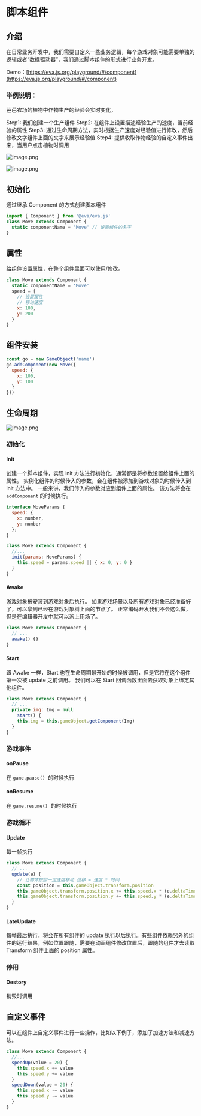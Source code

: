 # 脚本组件

## 介绍

在日常业务开发中，我们需要自定义一些业务逻辑，每个游戏对象可能需要单独的逻辑或者“数据驱动器”，我们通过脚本组件的形式进行业务开发。

Demo：[https://eva.js.org/playground/#/component](https://eva.js.org/playground/#/component)

### 举例说明：

芭芭农场的植物中作物生产的经验会实时变化，

Step1: 我们创建一个生产组件
Step2: 在组件上设置描述经验生产的速度，当前经验的属性
Step3: 通过生命周期方法，实时根据生产速度对经验值进行修改，然后修改文字组件上面的文字来展示经验值
Step4: 提供收取作物经验的自定义事件出来，当用户点击植物时调用

![image.png](https://img.alicdn.com/imgextra/i1/O1CN01wuCCfA1cXsquhQJ06_!!6000000003611-2-tps-452-492.png)

![image.png](https://img.alicdn.com/imgextra/i4/O1CN01HjkghN1ztAQ93DPan_!!6000000006771-2-tps-1164-512.png)

## 初始化

通过继承 Component 的方式创建脚本组件

```js
import { Component } from '@eva/eva.js'
class Move extends Component {
  static componentName = 'Move' // 设置组件的名字
}
```

## 属性

给组件设置属性，在整个组件里面可以使用/修改。

```js
class Move extends Component {
  static componentName = 'Move'
  speed = {
    // 设置属性
    // 移动速度
    x: 100,
    y: 200
  }
}
```

## 组件安装
```js
const go = new GameObject('name')
go.addComponent(new Move({
  speed: {
    x: 100,
    y: 100
  }
}))
```

## 生命周期

![image.png](https://img.alicdn.com/imgextra/i2/O1CN01gEgYOz1T8qevGDloU_!!6000000002338-2-tps-1448-906.png)

### 初始化

#### Init

创建一个脚本组件，实现 init 方法进行初始化，通常都是将参数设置给组件上面的属性。
实例化组件的时候传入的参数，会在组件被添加到游戏对象的时候传入到 init 方法中。
一般来讲，我们传入的参数对应到组件上面的属性。
该方法将会在 `addComponent` 的时候执行。

```js
interface MoveParams {
  speed: {
    x: number,
    y: number
  };
}

class Move extends Component {
  //...
  init(params: MoveParams) {
    this.speed = params.speed || { x: 0, y: 0 }
  }
}
```

#### Awake

游戏对象被安装到游戏对象后执行。
如果游戏场景以及所有游戏对象已经准备好了，可以拿到已经在游戏对象树上面的节点了。
正常编码开发我们不会这么做，但是在编辑器开发中就可以派上用场了。

```js
class Move extends Component {
  // ...
  awake() {}
}
```

#### Start

跟 Awake 一样，Start 也在生命周期最开始的时候被调用，但是它将在这个组件第一次被 update 之前调用。
我们可以在 Start 回调函数里面去获取对象上绑定其他组件。

```js
class Move extends Component {
  // ...
  private img: Img = null
	start() {
  	this.img = this.gameObject.getComponent(Img)
  }
}
```

### 游戏事件

#### onPause

在 `game.pause()`  的时候执行

#### onResume

在 `game.resume()`  的时候执行

### 游戏循环

#### Update

每一帧执行

```js
class Move extends Component {
  // ...
  update(e) {
    // 让物体按照一定速度移动 位移 = 速度 * 时间
    const position = this.gameObject.transform.position
    this.gameObject.transform.position.x += this.speed.x * (e.deltaTime / 1000)
    this.gameObject.transform.position.y += this.speed.y * (e.deltaTime / 1000)
  }
}
```

#### LateUpdate

每帧最后执行，将会在所有组件的 update 执行以后执行。有些组件依赖另外的组件的运行结果，例如位置跟随，需要在动画组件修改位置后，跟随的组件才去读取 Transform 组件上面的 position 属性。

### 停用

#### Destory

销毁时调用

## 自定义事件

可以在组件上自定义事件进行一些操作，比如以下例子，添加了加速方法和减速方法。

```js
class Move extends Component {
  //...
  speedUp(value = 20) {
    this.speed.x += value
    this.speed.y += value
  }
  speedDown(value = 20) {
    this.speed.x -= value
    this.speed.y -= value
  }
}
```


